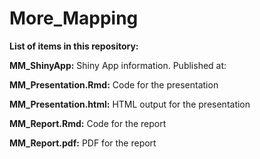 # More_Mapping

**List of items in this repository:**


**MM_ShinyApp:** Shiny App information. Published at: 

**MM_Presentation.Rmd:** Code for the presentation

**MM_Presentation.html:** HTML output for the presentation

**MM_Report.Rmd:** Code for the report

**MM_Report.pdf:** PDF for the report
